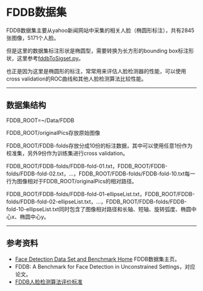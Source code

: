 # FDDB数据集

FDDB数据集主要从yahoo新闻网站中采集的相关人脸（椭圆形标注），共有2845张图像，5171个人脸。

但是这里的数据集标注形状是椭圆型，需要转换为长方形的bounding box标注形状，这里参考[fddbToSigset.py](https://github.com/biometrics/openbr/blob/master/data/FDDB/fddbToSigset.py)。

也正是因为这里是椭圆形的标注，常常用来评估人脸检测器的性能，可以使用cross validation的ROC曲线和其他人脸检测算法比较性能。

---
## 数据集结构

FDDB_ROOT=~/Data/FDDB

FDDB_ROOT/originalPics存放原始图像

FDDB_ROOT/FDDB-folds存放分成10份的标注数据，其中可以使用任意1份作为校准集，另外9份作为训练集进行cross validation。

FDDB_ROOT/FDDB-folds/FDDB-fold-01.txt，FDDB_ROOT/FDDB-folds/FDDB-fold-02.txt，...，FDDB_ROOT/FDDB-folds/FDDB-fold-10.txt每一行为图像相对于FDDB_ROOT/originalPics的相对路径。

FDDB_ROOT/FDDB-folds/FDDB-fold-01-ellipseList.txt，FDDB_ROOT/FDDB-folds/FDDB-fold-02-ellipseList.txt，...，FDDB_ROOT/FDDB-folds/FDDB-fold-10-ellipseList.txt同时包含了图像相对路径和长轴、短轴、旋转弧度、椭圆中心x、椭圆中心y。

---
## 参考资料

- [Face Detection Data Set and Benchmark Home](http://vis-www.cs.umass.edu/fddb/) FDDB数据集主页。
- FDDB: A Benchmark for Face Detection in Unconstrained Settings，对应论文。
- [FDDB人脸检测算法评价标准](https://yinguobing.com/fddb/)
